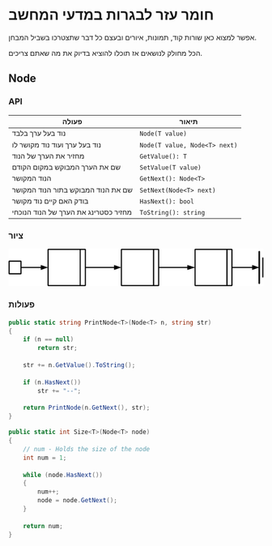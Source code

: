 # חומר עזר לבגרות במדעי המחשב

אפשר למצוא כאן שורות קוד, תמונות, איורים ובעצם כל דבר שתצטרכו בשביל המבחן.

הכל מחולק לנושאים אז תוכלו להוציא בדיוק את מה שאתם צריכים.

## Node

### API

| פעולה | תיאור |
|-------|-------|
|נוד בעל ערך בלבד|`Node(T value)`|
|נוד בעל ערך ועוד נוד מקושר לו|`Node(T value, Node<T> next)`|
|מחזיר את הערך של הנוד|`GetValue(): T`|
|שם את הערך המבוקש במקום הקודם|`SetValue(T value)`|
|הנוד המקושר|`GetNext(): Node<T>`|
|שם את הנוד המבוקש בתור הנוד המקושר|`SetNext(Node<T> next)`|
|בודק האם קיים נוד מקושר|`HasNext(): bool`|
|מחזיר כסטרינג את הערך של הנוד הנוכחי|`ToString(): string`|

### ציור

![Node drawing](img/node.png)

### פעולות

```cs
public static string PrintNode<T>(Node<T> n, string str)
{
    if (n == null)
        return str;

    str += n.GetValue().ToString();

    if (n.HasNext())
        str += "--";

    return PrintNode(n.GetNext(), str);
}
```

```cs
public static int Size<T>(Node<T> node)
{
    // num - Holds the size of the node
    int num = 1;

    while (node.HasNext())
    {
        num++;
        node = node.GetNext();
    }

    return num;
}
```

